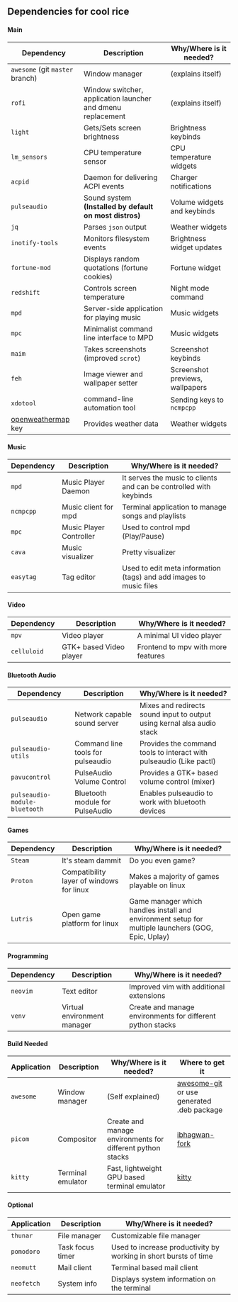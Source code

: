 ﻿## Dependencies for cool rice

#### Main
| Dependency | Description | Why/Where is it needed? |
| --- | --- | --- |
| `awesome` (git `master` branch) | Window manager | (explains itself) |
| `rofi` | Window switcher, application launcher and dmenu replacement | (explains itself) |
| `light` | Gets/Sets screen brightness | Brightness keybinds |
| `lm_sensors` | CPU temperature sensor | CPU temperature widgets |
| `acpid` | Daemon for delivering ACPI events | Charger notifications |
| `pulseaudio` | Sound system **(Installed by default on most distros)** | Volume widgets and keybinds |
| `jq` | Parses `json` output | Weather widgets |
| `inotify-tools` |  Monitors filesystem events | Brightness widget updates |
| `fortune-mod` | Displays random quotations (fortune cookies) | Fortune widget |
| `redshift` | Controls screen temperature | Night mode command |
| `mpd` | Server-side application for playing music | Music widgets |
| `mpc` | Minimalist command line interface to MPD | Music widgets |
| `maim` | Takes screenshots (improved `scrot`) | Screenshot keybinds |
| `feh` | Image viewer and wallpaper setter | Screenshot previews, wallpapers |
| `xdotool` | command-line automation tool | Sending keys to `ncmpcpp` |
| [openweathermap](https://openweathermap.org/) key | Provides weather data | Weather widgets |

#### Music 

| Dependency | Description | Why/Where is it needed? |
| --- | --- | --- |
| `mpd` | Music Player Daemon | It serves the music to clients and can be controlled with keybinds |
| `ncmpcpp` | Music client for mpd | Terminal application to manage songs and playlists |
| `mpc` | Music Player Controller | Used to control mpd (Play/Pause) |
| `cava` | Music visualizer | Pretty visualizer |
| `easytag` | Tag editor | Used to edit meta information (tags) and add images to music files |

#### Video

| Dependency | Description | Why/Where is it needed? |
| --- | --- | --- |
| `mpv` | Video player | A minimal UI video player |
| `celluloid` | GTK+ based Video player | Frontend to mpv with more features |

#### Bluetooth Audio

| Dependency | Description | Why/Where is it needed? |
| --- | --- | --- |
| `pulseaudio` | Network capable sound server | Mixes and redirects sound input to output using kernal alsa audio stack |
| `pulseaudio-utils` | Command line tools for pulseaudio | Provides the command tools to interact with pulseaudio (Like pactl) |
| `pavucontrol` | PulseAudio Volume Control | Provides a GTK+ based volume control (mixer) |
| `pulseaudio-module-bluetooth` | Bluetooth module for PulseAudio | Enables pulseaudio to work with bluetooth devices |

#### Games

| Dependency | Description | Why/Where is it needed? |
| --- | --- | --- |
| `Steam` | It's steam dammit | Do you even game? |
| `Proton` | Compatibility layer of windows for linux | Makes a majority of games playable on linux |
| `Lutris` | Open game platform for linux | Game manager which handles install and environment setup for multiple launchers (GOG, Epic, Uplay) |

#### Programming
| Dependency | Description | Why/Where is it needed? |
| --- | --- | --- |
| `neovim` | Text editor | Improved vim with additional extensions |
| `venv` | Virtual environment manager | Create and manage environments for different python stacks |

#### Build Needed
| Application | Description | Why/Where is it needed? | Where to get it |
| --- | --- | --- | --- |
| `awesome` | Window manager | (Self explained) | [awesome-git](https://github.com/awesomeWM/awesome/) or use generated .deb package |
| `picom` | Compositor | Create and manage environments for different python stacks | [ibhagwan-fork](https://github.com/ibhagwan/picom) |
| `kitty` | Terminal emulator | Fast, lightweight GPU based terminal emulator | [kitty](https://sw.kovidgoyal.net/kitty/binary.html) |

#### Optional
| Application | Description | Why/Where is it needed? |
| --- | --- | --- |
| `thunar` | File manager | Customizable file manager |
| `pomodoro` | Task focus timer | Used to increase productivity by working in short bursts of time |
| `neomutt` | Mail client | Terminal based mail client |
| `neofetch` | System info | Displays system information on the terminal |



